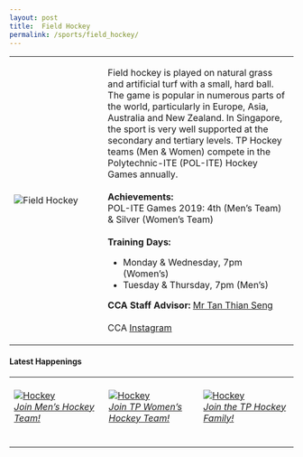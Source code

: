 ```yaml
---
layout: post
title:  Field Hockey
permalink: /sports/field_hockey/
---
```


<table>
    <tr>
        <td style="width:33%"><image src="{{site.baseurl}}/images/CCA_field_hockey.jpg" style="display:block;margin-left:auto;margin-right:auto;" alt="Field Hockey"></image></td>
        <td>
            <p>
                Field hockey is played on natural grass and artificial turf with a small, hard ball. The game is popular in numerous parts of the world, particularly in Europe, Asia, Australia and New Zealand. In Singapore, the sport is very well supported at the secondary and tertiary levels. TP Hockey teams (Men & Women) compete in the Polytechnic-ITE (POL-ITE) Hockey Games annually.<br>
                <br>
                <b>Achievements:</b><br>
                POL-ITE Games 2019: 4th (Men’s Team) & Silver (Women’s Team)<br>
                <br>
                <b>Training Days:</b><br>
                <ul>
                    <li>Monday & Wednesday, 7pm (Women’s)</li>
                    <li>Tuesday & Thursday, 7pm (Men’s)</li>
                </ul>
            </p>
            <p>
                <b>CCA Staff Advisor:</b> <a href="mailto:tants@tp.edu.sg">Mr Tan Thian Seng</a><br>
                <br>
                CCA <a href="https://www.instagram.com/tphockey_rays">Instagram</a>
            </p>
        </td>
    </tr>
</table>

#### Latest Happenings

<table>
    <tr>
        <td style="width:33%"><br>
            <a href="https://www.instagram.com/p/COKKODJnpLf/">
                <image src="{{site.baseurl}}/images/CCA-fh-ig5.png" style="display:block;margin-left:auto;margin-right:auto;" alt="Hockey">
                <h6 style="margin-top:0%">Join Men’s Hockey Team!</h6>
                </image>
            </a>
        </td>
        <td style="width:33%"><br>
            <a href="https://www.instagram.com/p/COKKDhNHNWx/">
                <image src="{{site.baseurl}}/images/CCA-fh-ig4.png" style="display:block;margin-left:auto;margin-right:auto;" alt="Hockey">
                <h6 style="margin-top:0%">Join TP Women’s Hockey Team!</h6>    
                </image>
            </a>
        </td>
        <td style="width:33%"><br>
            <a href="https://www.instagram.com/p/CAFyWQKBC9t/">
                <image src="{{site.baseurl}}/images/CCA-Hockey_IG1.png" style="display:block;margin-left:auto;margin-right:auto;" alt="Hockey">
                <h6 style="margin-top:0%">Join the TP Hockey Family!</h6>
                </image>
            </a>
        </td>
    </tr>
</table>
